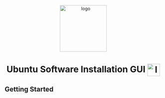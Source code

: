 <!-- PROJECT LOGO -->
<br />
<p align="center">
  <a>
    <img src="https://linuxx.info/wp-content/uploads/2019/04/eac0630b6c4cc9d1b3c1dae9e775f4e9-1.png" alt="logo" width="150" height="150"/>
  </a>
  <h1 align="center">Ubuntu Software Installation GUI <img align="center" src="https://telegra.ph/file/3898bdbce63b2dbd6bde9.gif" alt="logo" width="40" height="40"/></h1>

## Getting Started
